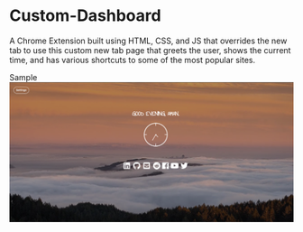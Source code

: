# Custom-Dashboard

A Chrome Extension built using HTML, CSS, and JS that overrides the new tab to use this custom new tab page that greets the user, shows the current time, and has various shortcuts to some of the most popular sites.

Sample
![What is this](sample_pic.png)
